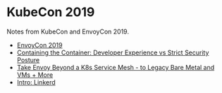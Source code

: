 # KubeCon 2019

Notes from KubeCon and EnvoyCon 2019.

* [EnvoyCon 2019](envoycon2019/README.md)
* [Containing the Container: Developer Experience vs Strict Security Posture](containingTheContainer/README.md)
* [Take Envoy Beyond a K8s Service Mesh - to Legacy Bare Metal and VMs + More](envoyBeyondServiceMesh/README.md)
* [Intro: Linkerd](introLinkerd/README.md)
